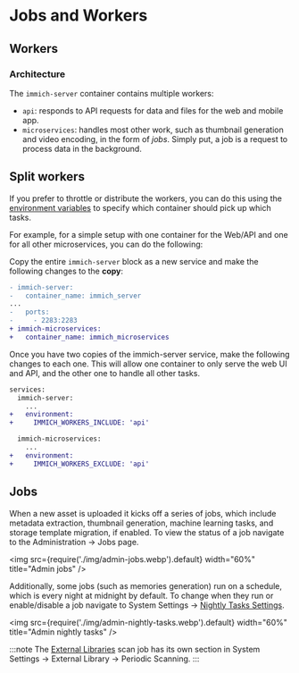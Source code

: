 # Jobs and Workers

## Workers

### Architecture

The `immich-server` container contains multiple workers:

- `api`: responds to API requests for data and files for the web and mobile app.
- `microservices`: handles most other work, such as thumbnail generation and video encoding, in the form of _jobs_. Simply put, a job is a request to process data in the background.

## Split workers

If you prefer to throttle or distribute the workers, you can do this using the [environment variables](/docs/install/environment-variables) to specify which container should pick up which tasks.

For example, for a simple setup with one container for the Web/API and one for all other microservices, you can do the following:

Copy the entire `immich-server` block as a new service and make the following changes to the **copy**:

```diff
- immich-server:
-   container_name: immich_server
...
-   ports:
-     - 2283:2283
+ immich-microservices:
+   container_name: immich_microservices
```

Once you have two copies of the immich-server service, make the following changes to each one. This will allow one container to only serve the web UI and API, and the other one to handle all other tasks.

```diff
services:
  immich-server:
    ...
+   environment:
+     IMMICH_WORKERS_INCLUDE: 'api'

  immich-microservices:
    ...
+   environment:
+     IMMICH_WORKERS_EXCLUDE: 'api'
```

## Jobs

When a new asset is uploaded it kicks off a series of jobs, which include metadata extraction, thumbnail generation, machine learning tasks, and storage template migration, if enabled. To view the status of a job navigate to the Administration -> Jobs page.

<img src={require('./img/admin-jobs.webp').default} width="60%" title="Admin jobs" />

Additionally, some jobs (such as memories generation) run on a schedule, which is every night at midnight by default. To change when they run or enable/disable a job navigate to System Settings -> [Nightly Tasks Settings](https://my.immich.app/admin/system-settings?isOpen=nightly-tasks).

<img src={require('./img/admin-nightly-tasks.webp').default} width="60%" title="Admin nightly tasks" />

:::note
The [External Libraries](/docs/features/libraries) scan job has its own section in System Settings -> External Library -> Periodic Scanning.
:::
